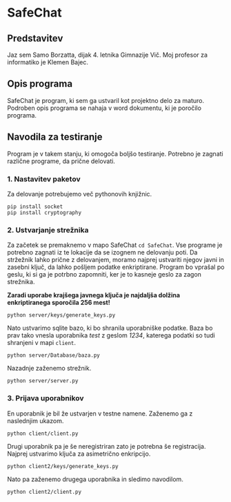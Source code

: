 # SafeChat


## Predstavitev
Jaz sem Samo Borzatta, dijak 4. letnika Gimnazije Vič. Moj profesor za informatiko je Klemen Bajec.


## Opis programa

SafeChat je program, ki sem ga ustvaril kot projektno delo za maturo. Podroben opis programa se nahaja v word dokumentu, ki je poročilo programa.


## Navodila za testiranje

Program je v takem stanju, ki omogoča boljšo testiranje. Potrebno je zagnati različne programe, da prične delovati.

### 1. Nastavitev paketov

Za delovanje potrebujemo več pythonovih knjižnic.
```
pip install socket
pip install cryptography
```

### 2. Ustvarjanje strežnika

Za začetek se premaknemo v mapo SafeChat `cd SafeChat`. Vse programe je potrebno zagnati iz te lokacije da se izognem ne delovanju poti.
Da stržežnik lahko prične z delovanjem, moramo najprej ustvariti njegov javni in zasebni ključ, da lahko pošljem podatke enkriptirane. Program bo vprašal po geslu, ki si ga je potrbno zapomniti, ker je to kasneje geslo za zagon strežnika.

**Zaradi uporabe krajšega javnega ključa je najdaljša dolžina enkriptiranega sporočila 256 mest!**
```
python server/keys/generate_keys.py
```

Nato ustvarimo sqlite bazo, ki bo shranila uporabniške podatke. Baza bo prav tako vnesla uporabnika _test_ z geslom _1234_, katerega podatki so tudi shranjeni v mapi `client`.
```
python server/Database/baza.py
```
Nazadnje zaženemo strežnik.

```
python server/server.py
```

### 3. Prijava uporabnikov

En uporabnik je bil že ustvarjen v testne namene. Zaženemo ga z naslednjim ukazom.
```
python client/client.py
```

Drugi uporabnik pa je še neregistriran zato je potrebna še registracija. Najprej ustvarimo ključa za asimetrično enkripcijo.
```
python client2/keys/generate_keys.py
```
Nato pa zaženemo drugega uporabnika in sledimo navodilom.
```
python client2/client.py
```